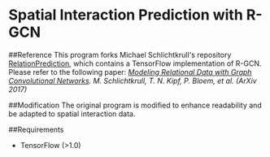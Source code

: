 # Spatial Interaction Prediction with R-GCN

##Reference
This program forks Michael Schlichtkrull's repository [RelationPrediction](https://github.com/MichSchli/RelationPrediction), which contains a TensorFlow implementation of R-GCN.</br>
Please refer to the following paper:
*[Modeling Relational Data with Graph Convolutional Networks](https://arxiv.org/abs/1703.06103). M. Schlichtkrull, T. N. Kipf, P. Bloem, et al. (ArXiv 2017)*

##Modification
The original program is modified to enhance readability and be adapted to spatial interaction data.

##Requirements
* TensorFlow (>1.0)
